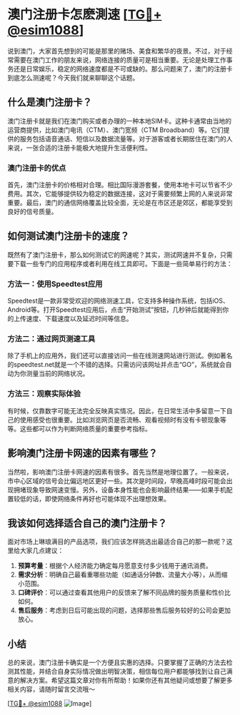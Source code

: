 # 澳门注册卡怎麽測速 [[TG💪+ @esim1088](https://t.me/s/esim1088)]

说到澳门，大家首先想到的可能是那里的赌场、美食和繁华的夜景。不过，对于经常需要在澳门工作的朋友来说，网络连接的质量可是相当重要。无论是处理工作事务还是日常娱乐，稳定的网络速度都是不可或缺的。那么问题来了，澳门的注册卡到底怎么测速呢？今天我们就来聊聊这个话题。

## 什么是澳门注册卡？

澳门注册卡就是我们在澳门购买或者办理的一种本地SIM卡。这种卡通常由当地的运营商提供，比如澳门电讯（CTM）、澳门宽频（CTM Broadband）等。它们提供的服务包括语音通话、短信以及数据流量等。对于游客或者长期居住在澳门的人来说，一张合适的注册卡能极大地提升生活便利性。

### 澳门注册卡的优点

首先，澳门注册卡的价格相对合理。相比国际漫游套餐，使用本地卡可以节省不少费用。其次，它能够提供较为稳定的数据连接，这对于需要频繁上网的人来说非常重要。最后，澳门的通信网络覆盖比较全面，无论是在市区还是郊区，都能享受到良好的信号质量。

## 如何测试澳门注册卡的速度？

既然有了澳门注册卡，那么如何测试它的网速呢？其实，测试网速并不复杂，只需要下载一些专门的应用程序或者利用在线工具即可。下面是一些简单易行的方法：

### 方法一：使用Speedtest应用

Speedtest是一款非常受欢迎的网络测速工具，它支持多种操作系统，包括iOS、Android等。打开Speedtest应用后，点击“开始测试”按钮，几秒钟后就能得到你的上传速度、下载速度以及延迟时间等信息。

### 方法二：通过网页测速工具

除了手机上的应用外，我们还可以直接访问一些在线测速网站进行测试。例如著名的speedtest.net就是一个不错的选择。只需访问该网址并点击“GO”，系统就会自动为你测量当前的网络状况。

### 方法三：观察实际体验

有时候，仅靠数字可能无法完全反映真实情况。因此，在日常生活中多留意一下自己的使用感受也很重要。比如浏览网页是否流畅、观看视频时有没有卡顿现象等等。这些都可以作为判断网络质量的重要参考指标。

## 影响澳门注册卡网速的因素有哪些？

当然啦，影响澳门注册卡网速的因素有很多。首先当然是地理位置了。一般来说，市中心区域的信号会比偏远地区更好一些。其次是时间段，早晚高峰时段可能会出现拥堵现象导致网速变慢。另外，设备本身性能也会影响最终结果——如果手机配置较低的话，即使网络条件再好也可能体现不出理想效果。

## 我该如何选择适合自己的澳门注册卡？

面对市场上琳琅满目的产品选项，我们应该怎样挑选出最适合自己的那一款呢？这里给大家几点建议：

1. **预算考量**：根据个人经济能力确定每月愿意支付多少钱用于通讯消费。
2. **需求分析**：明确自己最看重哪些功能（如通话分钟数、流量大小等），从而缩小范围。
3. **口碑评价**：可以通过查看其他用户的反馈来了解不同品牌的服务质量和性价比如何。
4. **售后服务**：考虑到日后可能出现的问题，选择那些售后服务较好的公司会更加放心。

## 小结

总的来说，澳门注册卡确实是一个方便且实惠的选择。只要掌握了正确的方法去检测其性能，并结合自身实际情况做出明智决策，相信每位用户都能够找到让自己满意的解决方案。希望这篇文章对你有所帮助！如果你还有其他疑问或想要了解更多相关内容，请随时留言交流哦～

[[TG💪+ @esim1088](https://t.me/s/esim1088) ![Image](https://i.postimg.cc/4NQfJmqS/Snipaste-2025-05-13-00-14-12.png)]